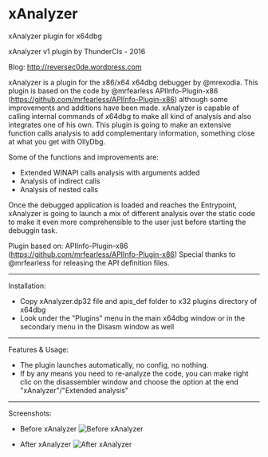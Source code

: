 # xAnalyzer
xAnalyzer plugin for x64dbg

xAnalyzer v1 plugin by ThunderCls - 2016

Blog: http://reversec0de.wordpress.com


xAnalyzer is a plugin for the x86/x64 x64dbg debugger by @mrexodia. This plugin is based on the code by @mrfearless APIInfo-Plugin-x86 (https://github.com/mrfearless/APIInfo-Plugin-x86) although some improvements and additions have been made. xAnalyzer is capable of calling internal commands of x64dbg to make all kind of analysis and also integrates one of his own. This plugin is going to make an extensive function calls analysis to add complementary information, something close at what you get with OllyDbg.

Some of the functions and improvements are:
- Extended WINAPI calls analysis with arguments added
- Analysis of indirect calls
- Analysis of nested calls

Once the debugged application is loaded and reaches the Entrypoint, xAnalyzer is going to launch a mix of different analysis over the static code to make it even more comprehensible to the user just before starting the debuggin task.

Plugin based on: APIInfo-Plugin-x86 (https://github.com/mrfearless/APIInfo-Plugin-x86)
Special thanks to @mrfearless for releasing the API definition files.

---

Installation:
 - Copy xAnalyzer.dp32 file and apis_def folder to x32 plugins directory of x64dbg
 - Look under the "Plugins" menu in the main x64dbg window or in the secondary menu in the Disasm window as well

---

Features & Usage:
 - The plugin launches automatically, no config, no nothing. 
 - If by any means you need to re-analyze the code, you can make right clic on the disassembler window and choose the option at the end "xAnalyzer"/"Extended analysis"
 
 ---
 
Screenshots:

- Before xAnalyzer
 ![Before xAnalyzer](https://github.com/ThunderCls/xAnalyzer/blob/master/xAnalyzer/screenshots/analysis_off.PNG)
 

- After xAnalyzer
 ![After xAnalyzer](https://github.com/ThunderCls/xAnalyzer/blob/master/xAnalyzer/screenshots/analysis_on.PNG)

